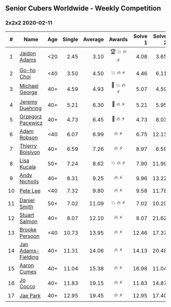 ## Senior Cubers Worldwide - Weekly Competition
### 2x2x2 2020-02-11

| # | Name | Age | Single | Average | Awards | Solve 1 | Solve 2 | Solve 3 | Solve 4 | Solve 5 | Video |
| :--: | -- | :--: | --: | --: | :--: | --: | --: | --: | --: | --: | :-- |
| 1 | [Jaidon Adams](../../persons/jaidon_adams.md) | <20 | 2.45 | 3.10 | 🏆 💥 🔥 ⚡ | 4.08 | 3.65 | 2.74 | 2.91 | 2.45 | [Link](https://www.facebook.com/events/176704156956327/permalink/180633799896696/) |
| 2 | [Go-ho Choi](../../persons/go_ho_choi.md) | <40 | 3.50 | 4.50 | 💥 🔥 ⚡ | 4.46 | 6.11 | 3.91 | 5.14 | 3.50 | [Link](https://www.facebook.com/events/176704156956327/permalink/178287783464631/) |
| 3 | [Michael George](../../persons/michael_george.md) | 40+ | 4.59 | 4.93 | 🥇 💥 🔥 ⚡ | 5.07 | 4.59 | 7.67 | 4.98 | 4.74 | [Link](https://www.facebook.com/events/176704156956327/permalink/178424350117641/) |
| 4 | [Jeremy Duehring](../../persons/jeremy_duehring.md) | 40+ | 5.21 | 6.30 | 🥈 🔥 ⚡ | 5.21 | 5.95 | 6.24 | 6.70 | 9.06 | [Link](https://www.facebook.com/events/176704156956327/permalink/177381356888607/) |
| 5 | [Grzegorz Pacewicz](../../persons/grzegorz_pacewicz.md) | 40+ | 4.73 | 6.45 | 🥉 🔥 ⚡ | 4.73 | 8.03 | 6.45 | 7.05 | 5.86 | |
| 6 | [Adam Robson](../../persons/adam_robson.md) | <40 | 6.07 | 6.99 | 🔥 ⚡ | 6.75 | 12.13 | 7.34 | 6.87 | 6.07 | [Link](https://www.facebook.com/events/176704156956327/permalink/178953400064736/) |
| 7 | [Thierry Boisivon](../../persons/thierry_boisivon.md) | 40+ | 6.59 | 7.26 | 🔥 ⚡ | 8.97 | 6.59 | 8.13 | 6.94 | 6.71 | [Link](https://www.facebook.com/events/176704156956327/permalink/181037429856333/) |
| 8 | [Lisa Kucala](../../persons/lisa_kucala.md) | 50+ | 7.24 | 8.62 | 💥 🔥 ⚡ | 7.90 | 11.99 | 10.01 | 7.24 | 7.96 | [Link](https://www.facebook.com/events/176704156956327/permalink/177822780177798/) |
| 9 | [Andy Nicholls](../../persons/andy_nicholls.md) | 40+ | 8.31 | 9.25 | 🔥 ⚡ | 9.96 | 13.22 | 8.36 | 8.31 | 9.42 | [Link](https://www.facebook.com/events/176704156956327/permalink/177170673576342/) |
| 10 | [Pete Lee](../../persons/pete_lee.md) | <40 | 7.32 | 9.80 | 🔥 ⚡ | 9.58 | 11.78 | 8.05 | 7.32 | 12.03 | [Link](https://www.facebook.com/events/176704156956327/permalink/179850233308386/) |
| 11 | [Daniel Smith](../../persons/daniel_smith.md) | 50+ | 7.02 | 11.09 | 💥 🔥 ⚡ | 7.02 | 10.20 | 11.13 | 11.96 | 14.87 | [Link](https://www.facebook.com/events/176704156956327/permalink/178124056814337/) |
| 12 | [Stuart Salmon](../../persons/stuart_salmon.md) | 40+ | 8.07 | 12.10 | 🔥 ⚡ | 8.07 | 21.62 | 15.83 | 10.35 | 10.12 | [Link](https://www.facebook.com/events/176704156956327/permalink/181182663175143/) |
| 13 | [Brooke Persoon](../../persons/brooke_persoon.md) | <40 | 10.73 | 13.95 | 🔥 ⚡ | 12.46 | 17.37 | DNF | 12.03 | 10.73 | [Link](https://www.facebook.com/events/176704156956327/permalink/181292296497513/) |
| 14 | [Jan Adams-Fielding](../../persons/jan_adams_fielding.md) | 40+ | 11.31 | 14.06 | 🔥 ⚡ | 14.13 | 20.48 | 16.65 | 11.39 | 11.31 | [Link](https://www.facebook.com/events/176704156956327/permalink/180508603242549/) |
| 15 | [Aaron Cumes](../../persons/aaron_cumes.md) | 40+ | 11.04 | 15.38 | 🔥 ⚡ | 16.98 | 11.04 | 18.61 | 13.82 | 15.34 | [Link](https://www.facebook.com/events/176704156956327/permalink/178556813437728/) |
| 16 | [Jo Cocco](../../persons/jo_cocco.md) | 40+ | 11.83 | 19.15 | 🔥 ⚡ | 11.83 | 14.87 | 17.59 | 24.99 | 29.43 | [Link](https://www.facebook.com/events/176704156956327/permalink/181058473187562/) |
| 17 | [Jae Park](../../persons/jae_park.md) | 40+ | 12.95 | 19.45 | 🔥 ⚡ | 12.95 | 17.40 | 14.25 | DNF | 26.70 | [Link](https://www.facebook.com/events/176704156956327/permalink/177449880215088/) |

<!-- Global site tag (gtag.js) - Google Analytics -->
<script async src="https://www.googletagmanager.com/gtag/js?id=UA-86348435-3"></script>
<script>window.dataLayer = window.dataLayer || []; function gtag() {dataLayer.push(arguments);} gtag('js', new Date()); gtag('config', 'UA-86348435-3');</script>
